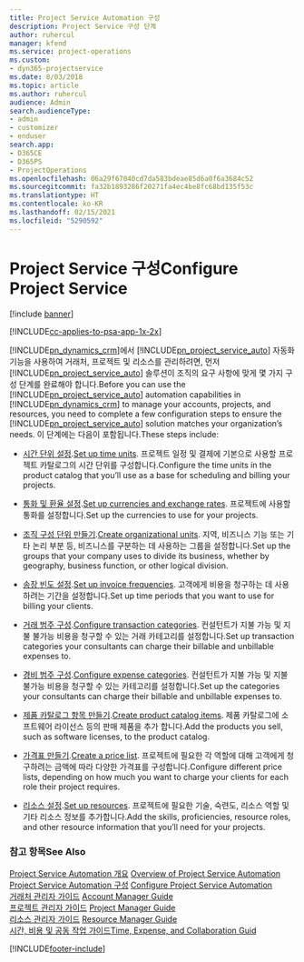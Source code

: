 ```yaml
---
title: Project Service Automation 구성
description: Project Service 구성 단계
author: ruhercul
manager: kfend
ms.service: project-operations
ms.custom:
- dyn365-projectservice
ms.date: 8/03/2018
ms.topic: article
ms.author: ruhercul
audience: Admin
search.audienceType:
- admin
- customizer
- enduser
search.app:
- D365CE
- D365PS
- ProjectOperations
ms.openlocfilehash: 06a29f67040cd7da583bdeae85d6a0f6a3684c52
ms.sourcegitcommit: fa32b1893286f20271fa4ec4be8fc68bd135f53c
ms.translationtype: HT
ms.contentlocale: ko-KR
ms.lasthandoff: 02/15/2021
ms.locfileid: "5290592"
---
```

# <a name="configure-project-service"></a><span data-ttu-id="af395-103">Project Service 구성</span><span class="sxs-lookup"><span data-stu-id="af395-103">Configure Project Service</span></span>

[!include [banner](../includes/psa-now-project-operations.md)]

[!INCLUDE[cc-applies-to-psa-app-1x-2x](../includes/cc-applies-to-psa-app-1x-2x.md)]

<span data-ttu-id="af395-104">[!INCLUDE[pn_dynamics_crm](../includes/pn-dynamics-crm.md)]에서 [!INCLUDE[pn_project_service_auto](../includes/pn-project-service-auto.md)] 자동화 기능을 사용하여 거래처, 프로젝트 및 리소스를 관리하려면, 먼저 [!INCLUDE[pn_project_service_auto](../includes/pn-project-service-auto.md)] 솔루션이 조직의 요구 사항에 맞게 몇 가지 구성 단계를 완료해야 합니다.</span><span class="sxs-lookup"><span data-stu-id="af395-104">Before you can use the [!INCLUDE[pn_project_service_auto](../includes/pn-project-service-auto.md)] automation capabilities in [!INCLUDE[pn_dynamics_crm](../includes/pn-dynamics-crm.md)] to manage your accounts, projects, and resources, you need to complete a few configuration steps to ensure the [!INCLUDE[pn_project_service_auto](../includes/pn-project-service-auto.md)] solution matches your organization’s needs.</span></span> <span data-ttu-id="af395-105">이 단계에는 다음이 포함됩니다.</span><span class="sxs-lookup"><span data-stu-id="af395-105">These steps include:</span></span>  
  
-   <span data-ttu-id="af395-106">[시간 단위 설정](../psa/set-up-time-units.md).</span><span class="sxs-lookup"><span data-stu-id="af395-106">[Set up time units](../psa/set-up-time-units.md).</span></span> <span data-ttu-id="af395-107">프로젝트 일정 및 결제에 기본으로 사용할 프로젝트 카탈로그의 시간 단위를 구성합니다.</span><span class="sxs-lookup"><span data-stu-id="af395-107">Configure the time units in the product catalog that you’ll use as a base for scheduling and billing your projects.</span></span>  
  
-   <span data-ttu-id="af395-108">[통화 및 환율 설정](../psa/set-up-currencies-exchange-rates.md).</span><span class="sxs-lookup"><span data-stu-id="af395-108">[Set up currencies and exchange rates](../psa/set-up-currencies-exchange-rates.md).</span></span> <span data-ttu-id="af395-109">프로젝트에 사용할 통화를 설정합니다.</span><span class="sxs-lookup"><span data-stu-id="af395-109">Set up the currencies to use for your projects.</span></span>  
  
-   <span data-ttu-id="af395-110">[조직 구성 단위 만들기](../psa/create-organizational-units.md).</span><span class="sxs-lookup"><span data-stu-id="af395-110">[Create organizational units](../psa/create-organizational-units.md).</span></span> <span data-ttu-id="af395-111">지역, 비즈니스 기능 또는 기타 논리 부분 등, 비즈니스를 구분하는 데 사용하는 그룹을 설정합니다.</span><span class="sxs-lookup"><span data-stu-id="af395-111">Set up the groups that your company uses to divide its business, whether by geography, business function, or other logical division.</span></span>  
  
-   <span data-ttu-id="af395-112">[송장 빈도 설정](../psa/set-up-invoice-frequencies.md).</span><span class="sxs-lookup"><span data-stu-id="af395-112">[Set up invoice frequencies](../psa/set-up-invoice-frequencies.md).</span></span> <span data-ttu-id="af395-113">고객에게 비용을 청구하는 데 사용하려는 기간을 설정합니다.</span><span class="sxs-lookup"><span data-stu-id="af395-113">Set up time periods that you want to use for billing your clients.</span></span>  
  
-   <span data-ttu-id="af395-114">[거래 범주 구성](../psa/configure-transaction-categories.md).</span><span class="sxs-lookup"><span data-stu-id="af395-114">[Configure transaction categories](../psa/configure-transaction-categories.md).</span></span> <span data-ttu-id="af395-115">컨설턴트가 지불 가능 및 지불 불가능 비용을 청구할 수 있는 거래 카테고리를 설정합니다.</span><span class="sxs-lookup"><span data-stu-id="af395-115">Set up transaction categories your consultants can charge their billable and unbillable expenses to.</span></span>  
  
-   <span data-ttu-id="af395-116">[경비 범주 구성](../psa/configure-expense-categories.md).</span><span class="sxs-lookup"><span data-stu-id="af395-116">[Configure expense categories](../psa/configure-expense-categories.md).</span></span> <span data-ttu-id="af395-117">컨설턴트가 지불 가능 및 지불 불가능 비용을 청구할 수 있는 카테고리를 설정합니다.</span><span class="sxs-lookup"><span data-stu-id="af395-117">Set up the categories your consultants can charge their billable and unbillable expenses to.</span></span>  
  
-   <span data-ttu-id="af395-118">[제품 카탈로그 항목 만들기](../psa/create-product-catalog-items.md).</span><span class="sxs-lookup"><span data-stu-id="af395-118">[Create product catalog items](../psa/create-product-catalog-items.md).</span></span> <span data-ttu-id="af395-119">제품 카탈로그에 소프트웨어 라이선스 등의 판매 제품을 추가 합니다.</span><span class="sxs-lookup"><span data-stu-id="af395-119">Add the products you sell, such as software licenses, to the product catalog.</span></span>  
  
-   <span data-ttu-id="af395-120">[가격표 만들기](../psa/create-price-list.md).</span><span class="sxs-lookup"><span data-stu-id="af395-120">[Create a price list](../psa/create-price-list.md).</span></span> <span data-ttu-id="af395-121">프로젝트에 필요한 각 역할에 대해 고객에게 청구하려는 금액에 따라 다양한 가격표를 구성합니다.</span><span class="sxs-lookup"><span data-stu-id="af395-121">Configure different price lists, depending on how much you want to charge your clients for each role their project requires.</span></span>  
  
-   <span data-ttu-id="af395-122">[리소스 설정](../psa/set-up-resources.md).</span><span class="sxs-lookup"><span data-stu-id="af395-122">[Set up resources](../psa/set-up-resources.md).</span></span> <span data-ttu-id="af395-123">프로젝트에 필요한 기술, 숙련도, 리소스 역할 및 기타 리소스 정보를 추가합니다.</span><span class="sxs-lookup"><span data-stu-id="af395-123">Add the skills, proficiencies, resource roles, and other resource information that you’ll need for your projects.</span></span>  
  
### <a name="see-also"></a><span data-ttu-id="af395-124">참고 항목</span><span class="sxs-lookup"><span data-stu-id="af395-124">See Also</span></span>  
 <span data-ttu-id="af395-125">[Project Service Automation 개요](../psa/overview.md) </span><span class="sxs-lookup"><span data-stu-id="af395-125">[Overview of Project Service Automation](../psa/overview.md) </span></span>  
 <span data-ttu-id="af395-126">[Project Service Automation 구성](../psa/configure.md) </span><span class="sxs-lookup"><span data-stu-id="af395-126">[Configure Project Service Automation](../psa/configure.md) </span></span>  
 <span data-ttu-id="af395-127">[거래처 관리자 가이드](../psa/account-manager-guide.md) </span><span class="sxs-lookup"><span data-stu-id="af395-127">[Account Manager Guide](../psa/account-manager-guide.md) </span></span>  
 <span data-ttu-id="af395-128">[프로젝트 관리자 가이드](../psa/project-manager-guide.md) </span><span class="sxs-lookup"><span data-stu-id="af395-128">[Project Manager Guide](../psa/project-manager-guide.md) </span></span>  
 <span data-ttu-id="af395-129">[리소스 관리자 가이드](../psa/resource-manager-guide.md) </span><span class="sxs-lookup"><span data-stu-id="af395-129">[Resource Manager Guide](../psa/resource-manager-guide.md) </span></span>  
 [<span data-ttu-id="af395-130">시간, 비용 및 공동 작업 가이드</span><span class="sxs-lookup"><span data-stu-id="af395-130">Time, Expense, and Collaboration Guid</span></span>](../psa/time-expense-collaboration-guide.md)


[!INCLUDE[footer-include](../includes/footer-banner.md)]